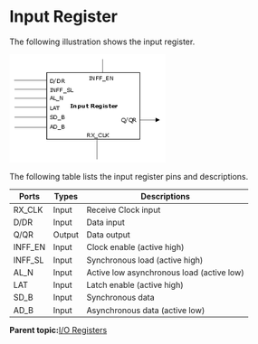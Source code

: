 # Input Register

The following illustration shows the input register.

![](GUID-D0160780-C47D-42DC-8881-0E0A3BFD899D-low.png "Input Register")

The following table lists the input register pins and descriptions.

|Ports|Types|Descriptions|
|-----|-----|------------|
|RX\_CLK|Input|Receive Clock input|
|D/DR|Input|Data input|
|Q/QR|Output|Data output|
|INFF\_EN|Input|Clock enable \(active high\)|
|INFF\_SL|Input|Synchronous load \(active high\)|
|AL\_N|Input|Active low asynchronous load \(active low\)|
|LAT|Input|Latch enable \(active high\)|
|SD\_B|Input|Synchronous data|
|AD\_B|Input|Asynchronous data \(active low\)|

**Parent topic:**[I/O Registers](GUID-AF2C0EDA-82DC-4FFC-90AF-1D529037F3DC.md)

